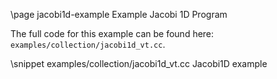 \page jacobi1d-example Example Jacobi 1D Program

The full code for this example can be found here:
`examples/collection/jacobi1d_vt.cc`.

\snippet examples/collection/jacobi1d_vt.cc Jacobi1D example
